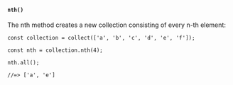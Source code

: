#### ``nth()``
The nth method creates a new collection consisting of every n-th element:
	
	const collection = collect(['a', 'b', 'c', 'd', 'e', 'f']);
	
	const nth = collection.nth(4);
	
	nth.all();
	
	//=> ['a', 'e']
	